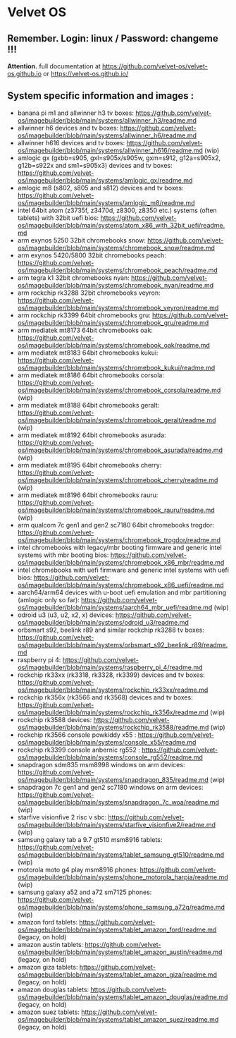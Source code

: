 # Velvet OS

## Remember. Login: linux / Password: changeme !!!

**Attention.** full documentation at https://github.com/velvet-os/velvet-os.github.io or https://velvet-os.github.io/

## System specific information and images :

- banana pi m1 and allwinner h3 tv boxes: https://github.com/velvet-os/imagebuilder/blob/main/systems/allwinner_h3/readme.md
- allwinner h6 devices and tv boxes: https://github.com/velvet-os/imagebuilder/blob/main/systems/allwinner_h6/readme.md
- allwinner h616 devices and tv boxes: https://github.com/velvet-os/imagebuilder/blob/main/systems/allwinner_h616/readme.md (wip)
- amlogic gx (gxbb=s905, gxl=s905x/s905w, gxm=s912, g12a=s905x2, g12b=s922x and sm1=s905x3) devices and tv boxes: https://github.com/velvet-os/imagebuilder/blob/main/systems/amlogic_gx/readme.md
- amlogic m8 (s802, s805 and s812) devices and tv boxes: https://github.com/velvet-os/imagebuilder/blob/main/systems/amlogic_m8/readme.md
- intel 64bit atom (z3735f, z3470d, z8300, z8350 etc.) systems (often tablets) with 32bit uefi bios: https://github.com/velvet-os/imagebuilder/blob/main/systems/atom_x86_with_32bit_uefi/readme.md
- arm exynos 5250 32bit chromebooks snow: https://github.com/velvet-os/imagebuilder/blob/main/systems/chromebook_snow/readme.md
- arm exynos 5420/5800 32bit chromebooks peach: https://github.com/velvet-os/imagebuilder/blob/main/systems/chromebook_peach/readme.md
- arm tegra k1 32bit chromebooks nyan: https://github.com/velvet-os/imagebuilder/blob/main/systems/chromebook_nyan/readme.md
- arm rockchip rk3288 32bit chromebooks veyron: https://github.com/velvet-os/imagebuilder/blob/main/systems/chromebook_veyron/readme.md
- arm rockchip rk3399 64bit chromebooks gru: https://github.com/velvet-os/imagebuilder/blob/main/systems/chromebook_gru/readme.md
- arm mediatek mt8173 64bit chromebooks oak: https://github.com/velvet-os/imagebuilder/blob/main/systems/chromebook_oak/readme.md
- arm mediatek mt8183 64bit chromebooks kukui: https://github.com/velvet-os/imagebuilder/blob/main/systems/chromebook_kukui/readme.md
- arm mediatek mt8186 64bit chromebooks corsola: https://github.com/velvet-os/imagebuilder/blob/main/systems/chromebook_corsola/readme.md (wip)
- arm mediatek mt8188 64bit chromebooks geralt: https://github.com/velvet-os/imagebuilder/blob/main/systems/chromebook_geralt/readme.md (wip)
- arm mediatek mt8192 64bit chromebooks asurada: https://github.com/velvet-os/imagebuilder/blob/main/systems/chromebook_asurada/readme.md (wip)
- arm mediatek mt8195 64bit chromebooks cherry: https://github.com/velvet-os/imagebuilder/blob/main/systems/chromebook_cherry/readme.md (wip)
- arm mediatek mt8196 64bit chromebooks rauru: https://github.com/velvet-os/imagebuilder/blob/main/systems/chromebook_rauru/readme.md (wip)
- arm qualcom 7c gen1 and gen2 sc7180 64bit chromebooks trogdor: https://github.com/velvet-os/imagebuilder/blob/main/systems/chromebook_trogdor/readme.md
- intel chromebooks with legacy/mbr booting firmware and generic intel systems with mbr booting bios: https://github.com/velvet-os/imagebuilder/blob/main/systems/chromebook_x86_mbr/readme.md
- intel chromebooks with uefi firmware and generic intel systems with uefi bios: https://github.com/velvet-os/imagebuilder/blob/main/systems/chromebook_x86_uefi/readme.md
- aarch64/arm64 devices with u-boot uefi emulation and mbr partitioning (amlogic only so far): https://github.com/velvet-os/imagebuilder/blob/main/systems/aarch64_mbr_uefi/readme.md (wip)
- odroid u3 (u3, u2, x2, x) devices: https://github.com/velvet-os/imagebuilder/blob/main/systems/odroid_u3/readme.md
- orbsmart s92, beelink r89 and similar rockchip rk3288 tv boxes: https://github.com/velvet-os/imagebuilder/blob/main/systems/orbsmart_s92_beelink_r89/readme.md
- raspberry pi 4: https://github.com/velvet-os/imagebuilder/blob/main/systems/raspberry_pi_4/readme.md
- rockchip rk33xx (rk3318, rk3328, rk3399) devices and tv boxes: https://github.com/velvet-os/imagebuilder/blob/main/systems/rockchip_rk33xx/readme.md
- rockchip rk356x (rk3566 and rk3568) devices and tv boxes: https://github.com/velvet-os/imagebuilder/blob/main/systems/rockchip_rk356x/readme.md (wip)
- rockchip rk3588 devices: https://github.com/velvet-os/imagebuilder/blob/main/systems/rockchip_rk3588/readme.md (wip)
- rockchip rk3566 console powkiddy x55 : https://github.com/velvet-os/imagebuilder/blob/main/systems/console_x55/readme.md
- rockchip rk3399 console anbernic rg552 : https://github.com/velvet-os/imagebuilder/blob/main/systems/console_rg552/readme.md
- snapdragon sdm835 msm8998 windows on arm devices: https://github.com/velvet-os/imagebuilder/blob/main/systems/snapdragon_835/readme.md (wip)
- snapdragon 7c gen1 and gen2 sc7180 windows on arm devices: https://github.com/velvet-os/imagebuilder/blob/main/systems/snapdragon_7c_woa/readme.md (wip)
- starfive visionfive 2 risc v sbc: https://github.com/velvet-os/imagebuilder/blob/main/systems/starfive_visionfive2/readme.md (wip)
- samsung galaxy tab a 9.7 gt510 msm8916 tablets: https://github.com/velvet-os/imagebuilder/blob/main/systems/tablet_samsung_gt510/readme.md (wip)
- motorola moto g4 play msm8916 phones: https://github.com/velvet-os/imagebuilder/blob/main/systems/phone_motorola_harpia/readme.md (wip)
- samsung galaxy a52 and a72 sm7125 phones: https://github.com/velvet-os/imagebuilder/blob/main/systems/phone_samsung_a72q/readme.md (wip)
- amazon ford tablets: https://github.com/velvet-os/imagebuilder/blob/main/systems/tablet_amazon_ford/readme.md (legacy, on hold)
- amazon austin tablets: https://github.com/velvet-os/imagebuilder/blob/main/systems/tablet_amazon_austin/readme.md (legacy, on hold)
- amazon giza tablets: https://github.com/velvet-os/imagebuilder/blob/main/systems/tablet_amazon_giza/readme.md (legacy, on hold)
- amazon douglas tablets: https://github.com/velvet-os/imagebuilder/blob/main/systems/tablet_amazon_douglas/readme.md (legacy, on hold)
- amazon suez tablets: https://github.com/velvet-os/imagebuilder/blob/main/systems/tablet_amazon_suez/readme.md (legacy, on hold)
